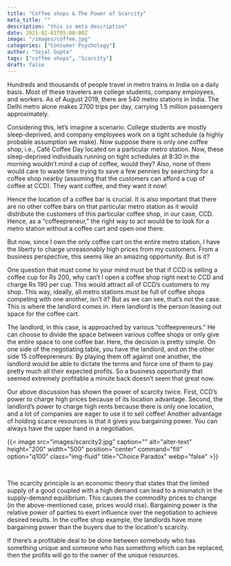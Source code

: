 ```yaml
---
title: "Coffee shops & The Power of Scarcity"
meta_title: ""
description: "this is meta description"
date: 2021-02-01T05:00:00Z
image: "/images/coffee.jpg"
categories: ["Consumer Psychology"]
author: "Sejal Gupta"
tags: ["coffee shops", "Scarcity"]
draft: false
---
```


Hundreds and thousands of people travel in metro trains in India on a daily basis. Most of these travelers are college students, company employees, and workers. As of August 2019, there are 540 metro stations in India. The Delhi metro alone makes 2700 trips per day, carrying 1.5 million passengers approximately.

Considering this, let’s imagine a scenario. College students are mostly sleep-deprived, and company employees work on a tight schedule (a highly probable assumption we make). Now suppose there is only one coffee shop, i.e., Café Coffee Day located on a particular metro station. Now, these sleep-deprived individuals running on tight schedules at 8:30 in the morning wouldn’t mind a cup of coffee, would they? Also, none of them would care to waste time trying to save a few pennies by searching for a coffee shop nearby (assuming that the customers can afford a cup of coffee at CCD). They want coffee, and they want it now!

<!-- image -->

Hence the location of a coffee bar is crucial. It is also important that there are no other coffee bars on that particular metro station as it would distribute the customers of this particular coffee shop, in our case, CCD. Hence, as a “coffeepreneur,” the right way to act would be to look for a metro station without a coffee cart and open one there.

But now, since I own the only coffee cart on the entire metro station, I have the liberty to charge unreasonably high prices from my customers. From a business perspective, this seems like an amazing opportunity. But is it?

One question that must come to your mind must be that if CCD is selling a coffee cup for Rs 200, why can’t I open a coffee shop right next to CCD and charge Rs 190 per cup. This would attract all of CCD’s customers to my shop. This way, ideally, all metro stations must be full of coffee shops competing with one another, isn’t it? But as we can see, that’s not the case. This is where the landlord comes in. Here landlord is the person leasing out space for the coffee cart.

The landlord, in this case, is approached by various “coffeepreneurs.” He can choose to divide the space between various coffee shops or only give the entire space to one coffee bar. Here, the decision is pretty simple. On one side of the negotiating table, you have the landlord, and on the other side 15 coffeepreneurs. By playing them off against one another, the landlord would be able to dictate the terms and force one of them to pay pretty much all their expected profits. So a business opportunity that seemed extremely profitable a minute back doesn’t seem that great now.

Our above discussion has shown the power of scarcity twice. First, CCD’s power to charge high prices because of its location advantage. Second, the landlord’s power to charge high rents because there is only one location, and a lot of companies are eager to use it to sell coffee! Another advantage of holding scarce resources is that it gives you bargaining power. You can always have the upper hand in a negotiation.


{{< image src="images/scarcity2.jpg" caption="" alt="alter-text" height="200" width="500" position="center" command="fill" option="q100" class="img-fluid" title="Choice Paradox"  webp="false" >}}

<br/>

The scarcity principle is an economic theory that states that the limited supply of a good coupled with a high demand can lead to a mismatch in the supply-demand equilibrium. This causes the commodity prices to change (in the above-mentioned case, prices would rise). Bargaining power is the relative power of parties to exert influence over the negotiation to achieve desired results. In the coffee shop example, the landlords have more bargaining power than the buyers due to the location's scarcity.

If there’s a profitable deal to be done between somebody who has something unique and someone who has something which can be replaced, then the profits will go to the owner of the unique resources.